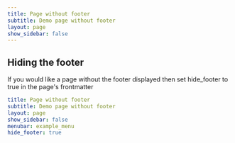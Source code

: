 ```yaml
---
title: Page without footer
subtitle: Demo page without footer
layout: page
show_sidebar: false
---
```


## Hiding the footer

If you would like a page without the footer displayed then set hide_footer to true in the page's frontmatter

```yml
title: Page without footer
subtitle: Demo page without footer
layout: page
show_sidebar: false
menubar: example_menu
hide_footer: true
```